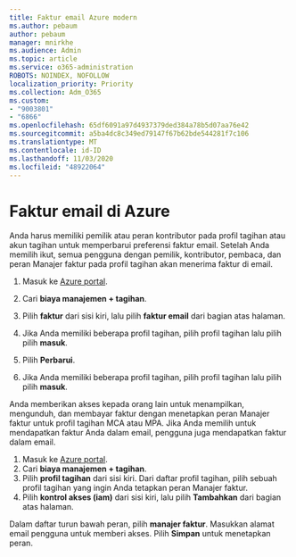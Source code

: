 ```yaml
---
title: Faktur email Azure modern
ms.author: pebaum
author: pebaum
manager: mnirkhe
ms.audience: Admin
ms.topic: article
ms.service: o365-administration
ROBOTS: NOINDEX, NOFOLLOW
localization_priority: Priority
ms.collection: Adm_O365
ms.custom:
- "9003801"
- "6866"
ms.openlocfilehash: 65df6091a97d4937379ded384a78b5d07aa76e42
ms.sourcegitcommit: a5ba4dc8c349ed79147f67b62bde544281f7c106
ms.translationtype: MT
ms.contentlocale: id-ID
ms.lasthandoff: 11/03/2020
ms.locfileid: "48922064"
---
```

# <a name="email-invoicing-in-azure"></a>Faktur email di Azure

Anda harus memiliki pemilik atau peran kontributor pada profil tagihan atau akun tagihan untuk memperbarui preferensi faktur email. Setelah Anda memilih ikut, semua pengguna dengan pemilik, kontributor, pembaca, dan peran Manajer faktur pada profil tagihan akan menerima faktur di email.

1. Masuk ke [Azure portal](https://portal.azure.com/).
2. Cari **biaya manajemen + tagihan**.
3. Pilih **faktur** dari sisi kiri, lalu pilih **faktur email** dari bagian atas halaman.
4. Jika Anda memiliki beberapa profil tagihan, pilih profil tagihan lalu pilih pilih **masuk**.

5. Pilih **Perbarui**.
6. Jika Anda memiliki beberapa profil tagihan, pilih profil tagihan lalu pilih pilih **masuk**.

Anda memberikan akses kepada orang lain untuk menampilkan, mengunduh, dan membayar faktur dengan menetapkan peran Manajer faktur untuk profil tagihan MCA atau MPA. Jika Anda memilih untuk mendapatkan faktur Anda dalam email, pengguna juga mendapatkan faktur dalam email.

1. Masuk ke [Azure portal](https://portal.azure.com/).
2. Cari **biaya manajemen + tagihan**.
3. Pilih **profil tagihan** dari sisi kiri. Dari daftar profil tagihan, pilih sebuah profil tagihan yang ingin Anda tetapkan peran Manajer faktur.
4. Pilih **kontrol akses (iam)** dari sisi kiri, lalu pilih **Tambahkan** dari bagian atas halaman.

Dalam daftar turun bawah peran, pilih **manajer faktur**. Masukkan alamat email pengguna untuk memberi akses. Pilih **Simpan** untuk menetapkan peran.
